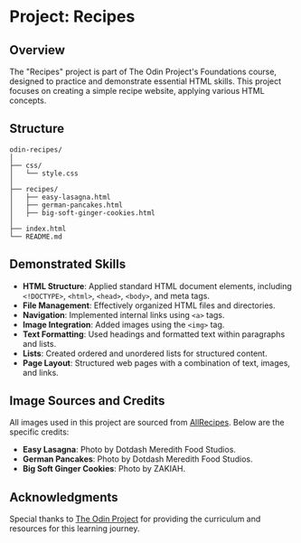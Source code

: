 # Project: Recipes

## Overview

The "Recipes" project is part of The Odin Project's Foundations course, designed to practice and demonstrate essential HTML skills. This project focuses on creating a simple recipe website, applying various HTML concepts.

## Structure

```plaintext
odin-recipes/
│
├── css/
│   └── style.css
│
├── recipes/
│   ├── easy-lasagna.html
│   ├── german-pancakes.html
│   ├── big-soft-ginger-cookies.html
│
├── index.html
└── README.md
```

## Demonstrated Skills

- **HTML Structure**: Applied standard HTML document elements, including `<!DOCTYPE>`, `<html>`, `<head>`, `<body>`, and meta tags.
- **File Management**: Effectively organized HTML files and directories.
- **Navigation**: Implemented internal links using `<a>` tags.
- **Image Integration**: Added images using the `<img>` tag.
- **Text Formatting**: Used headings and formatted text within paragraphs and lists.
- **Lists**: Created ordered and unordered lists for structured content.
- **Page Layout**: Structured web pages with a combination of text, images, and links.

## Image Sources and Credits

All images used in this project are sourced from [AllRecipes](https://www.allrecipes.com). Below are the specific credits:

- **Easy Lasagna**: Photo by Dotdash Meredith Food Studios.
- **German Pancakes**: Photo by Dotdash Meredith Food Studios.
- **Big Soft Ginger Cookies**: Photo by ZAKIAH.

## Acknowledgments

Special thanks to [The Odin Project](https://www.theodinproject.com) for providing the curriculum and resources for this learning journey.